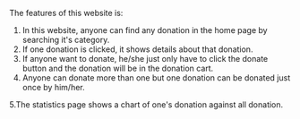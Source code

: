 The features of this website is:
1. In this website, anyone can find any donation in the home page by searching it's category.
2. If one donation is clicked, it shows details about that donation.
3. If anyone want to donate, he/she just only have to click the donate button and the donation will be in the donation cart.
4. Anyone can donate more than one but one donation can be donated just once by him/her.

5.The statistics page shows a chart of one's donation against all donation.
